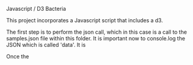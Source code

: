 Javascript / D3 Bacteria 

This project incorporates a Javascript script that includes a d3.

The first step is to perform the json call, which in this case is a call to the samples.json file within this folder. It is important now to console.log the JSON which is called 'data'. It is 



Once the 
